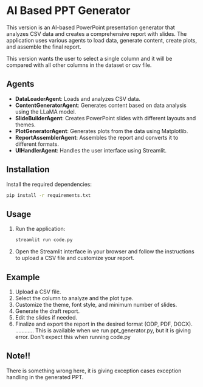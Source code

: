 # AI Based PPT Generator

This version is an AI-based PowerPoint presentation generator that analyzes CSV data and creates a comprehensive report with slides. The application uses various agents to load data, generate content, create plots, and assemble the final report.

This version wants the user to select a single column and it will be compared with all other columns in the dataset or csv file.


## Agents

- **DataLoaderAgent**: Loads and analyzes CSV data.
- **ContentGeneratorAgent**: Generates content based on data analysis using the LLaMA model.
- **SlideBuilderAgent**: Creates PowerPoint slides with different layouts and themes.
- **PlotGeneratorAgent**: Generates plots from the data using Matplotlib.
- **ReportAssemblerAgent**: Assembles the report and converts it to different formats.
- **UIHandlerAgent**: Handles the user interface using Streamlit.

## Installation

 Install the required dependencies:
```sh
pip install -r requirements.txt
```

## Usage

1. Run the application:
    ```sh
    streamlit run code.py
    ```

2. Open the Streamlit interface in your browser and follow the instructions to upload a CSV file and customize your report.

## Example

1. Upload a CSV file.
2. Select the column to analyze and the plot type.
3. Customize the theme, font style, and minimum number of slides.
4. Generate the draft report.
5. Edit the slides if needed.
6. Finalize and export the report in the desired format (ODP, PDF, DOCX). ............ This is available when we run ppt_generator.py, but it is giving error. Don't expect this when running code.py

## Note!!
There is something wrong here, it is giving exception cases exception handling in the generated PPT.
